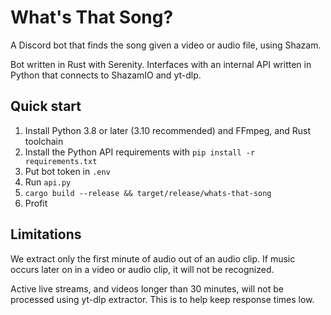 What's That Song?
==

A Discord bot that finds the song given a video or audio file, using Shazam.

Bot written in Rust with Serenity. Interfaces with an internal API written in Python that connects to ShazamIO and yt-dlp.

## Quick start

1. Install Python 3.8 or later (3.10 recommended) and FFmpeg, and Rust toolchain
2. Install the Python API requirements with `pip install -r requirements.txt`
3. Put bot token in `.env`
4. Run `api.py`
5. `cargo build --release && target/release/whats-that-song`
6. Profit

## Limitations

We extract only the first minute of audio out of an audio clip. If music occurs later on in a video or audio clip, it will not be recognized.

Active live streams, and videos longer than 30 minutes, will not be processed using yt-dlp extractor. This is to help keep response times low.
